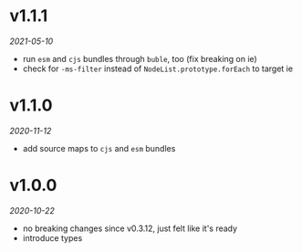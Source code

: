 # v1.1.1
_2021-05-10_

* run `esm` and `cjs` bundles through `buble`, too (fix breaking on ie)
* check for `-ms-filter` instead of `NodeList.prototype.forEach` to target ie

# v1.1.0
_2020-11-12_

* add source maps to `cjs` and `esm` bundles

# v1.0.0
_2020-10-22_

* no breaking changes since v0.3.12, just felt like it's ready
* introduce types
